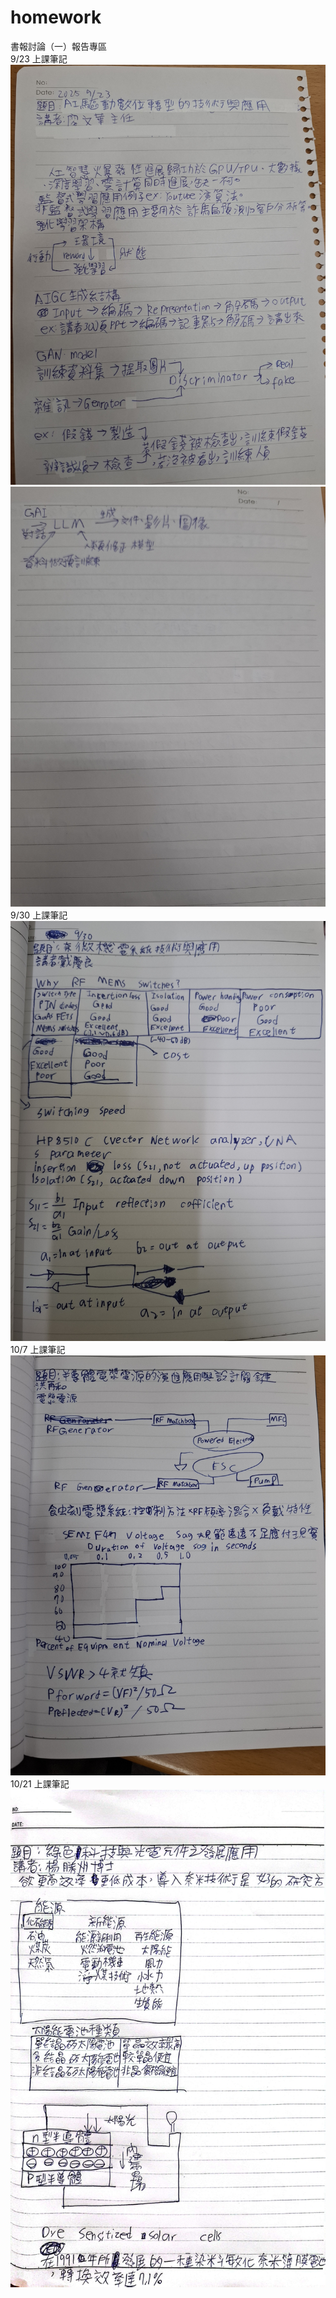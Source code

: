 # homework
書報討論（一）報告專區  
9/23 上課筆記  
![上課筆記](reports/20250923_1.jpg)  
![上課筆記](reports/20250923_2.jpg)  
9/30 上課筆記 
![上課筆記](reports/20251004_1.jpg)  
10/7 上課筆記 
![上課筆記](reports/20251007_143232.jpg) 
10/21 上課筆記 
![上課筆記](reports/1021.jpg) 
